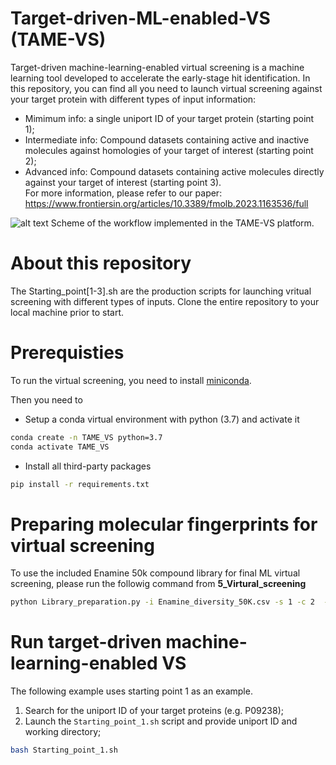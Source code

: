 # Target-driven-ML-enabled-VS (TAME-VS)
Target-driven machine-learning-enabled virtual screening is a machine learning tool developed to accelerate the early-stage hit identification. In this repository, you can find all you need to launch virtual screening against your target protein with different types of input information:
- Mimimum info: a single uniport ID of your target protein (starting point 1); 
- Intermediate info: Compound datasets containing active and inactive molecules against homologies of your target of interest (starting point 2);
- Advanced info: Compound datasets containing active molecules directly against your target of interest (starting point 3).    
For more information, please refer to our paper: https://www.frontiersin.org/articles/10.3389/fmolb.2023.1163536/full


![alt text](https://www.frontiersin.org/files/Articles/1163536/fmolb-10-1163536-HTML/image_m/fmolb-10-1163536-g001.jpg)
Scheme of the workflow implemented in the TAME-VS platform.

# About this repository
The Starting_point[1-3].sh are the production scripts for launching vritual screening with different types of inputs. Clone the entire repository to your local machine prior to start.

# Prerequisties
To run the virtual screening, you need to install [miniconda](https://docs.conda.io/en/latest/miniconda.html).

Then you need to 
- Setup a conda virtual environment with python (3.7) and activate it
```bash
conda create -n TAME_VS python=3.7
conda activate TAME_VS
```
- Install all third-party packages 
```bash
pip install -r requirements.txt
```

# Preparing molecular fingerprints for virtual screening
To use the included Enamine 50k compound library for final ML virtual screening, please run the followig command from **5_Virtural_screening**
```bash
python Library_preparation.py -i Enamine_diversity_50K.csv -s 1 -c 2  -f Enamine_diversity_50K_morgan_1024_FP
```

# Run target-driven machine-learning-enabled VS
The following example uses starting point 1 as an example.
1. Search for the uniport ID of your target proteins (e.g. P09238);
2. Launch the ```Starting_point_1.sh``` script and provide uniport ID and working directory;
```bash
bash Starting_point_1.sh
```
